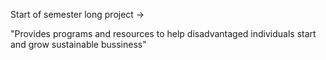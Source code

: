 Start of semester long project -> 

"Provides programs and resources to help disadvantaged individuals start and grow sustainable bussiness"

